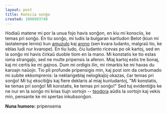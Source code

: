 ```yaml
---
layout: post
title: Konscia sonĝo
created: 1096993740
---
```

Hodiaŭ matene mi por la unua fojo havis sonĝon, en kiu mi konsciis, ke temas pri sonĝo.  En tiu sonĝo, mi ludis la bulgaran kartludon Belot (kiun mi lastatempe lernis) kun [amuzulo](https://amuzulo.livejournal.com/) kaj [arono](https://arono.livejournal.com/) (sen kvara ludanto, malgraŭ tio, ke eblas ludi nur kvarope).  En tiu ludo, ĉiu ludanto ricevas po ok kartoj, sed en la sonĝo mi havis ĉirkaŭ duoble tiom en la mano.  Mi konstatis ke tio estas ioma strangaĵo, sed ne multe pripensis la aferon.  Miaj kartoj estis tre bonaj, kaj mi certis ke mi gajnos.  Dum mi ordigis ilin, mi rimarkis ke mi havas du karoajn naŭojn.  Tio pli profunde pripensigis min, kaj post iom da cerbumado mi subite ekkomprenis: la neklarigeblaj nelogikaĵoj okazas, ĉar temas pri sonĝo!  Mi tuj ekscitiĝis kaj fiere deklaris al miaj kunludantoj, "Mi konstatis, ke temas pri sonĝo!  Mi konstatis, ke temas pri sonĝo!"  Sed tuj evidentiĝis ke ne nur en la sonĝo mi krias tiujn vortojn -- [teodora](https://teodora.livejournal.com/) aŭdis la vortojn kaj vekis min, pensante ke mi spertas inkubsonĝon.

**Nuna humoro:** pripensema
